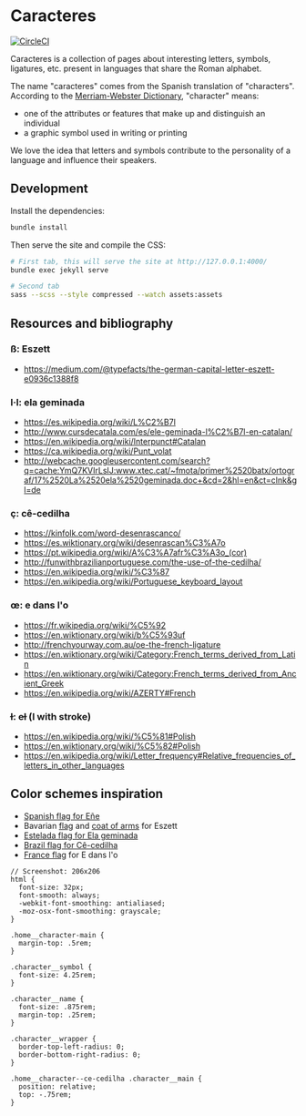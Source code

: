 # Caracteres

[![CircleCI](https://circleci.com/gh/thewarpaint/caracteres/tree/master.svg?style=svg)](https://circleci.com/gh/thewarpaint/caracteres/tree/master)

Caracteres is a collection of pages about interesting letters, symbols, ligatures,
etc. present in languages that share the Roman alphabet.

The name "caracteres" comes from the Spanish translation of "characters".
According to the
[Merriam-Webster Dictionary](https://www.merriam-webster.com/dictionary/character), "character" means:

- one of the attributes or features that make up and distinguish an individual
- a graphic symbol used in writing or printing

We love the idea that letters and symbols contribute to the personality of a language
and influence their speakers.


## Development

Install the dependencies:

```sh
bundle install
```

Then serve the site and compile the CSS:

```sh
# First tab, this will serve the site at http://127.0.0.1:4000/
bundle exec jekyll serve

# Second tab
sass --scss --style compressed --watch assets:assets
```


## Resources and bibliography

### ß: Eszett

- https://medium.com/@typefacts/the-german-capital-letter-eszett-e0936c1388f8


### l·l: ela geminada

- https://es.wikipedia.org/wiki/L%C2%B7l
- http://www.cursdecatala.com/es/ele-geminada-l%C2%B7l-en-catalan/
- https://en.wikipedia.org/wiki/Interpunct#Catalan
- https://ca.wikipedia.org/wiki/Punt_volat
- http://webcache.googleusercontent.com/search?q=cache:YmQ7KVIrLsIJ:www.xtec.cat/~fmota/primer%2520batx/ortograf/17%2520La%2520ela%2520geminada.doc+&cd=2&hl=en&ct=clnk&gl=de


### ç: cê-cedilha

- https://kinfolk.com/word-desenrascanco/
- https://es.wiktionary.org/wiki/desenrascan%C3%A7o
- https://pt.wikipedia.org/wiki/A%C3%A7afr%C3%A3o_(cor)
- http://funwithbrazilianportuguese.com/the-use-of-the-cedilha/
- https://en.wikipedia.org/wiki/%C3%87
- https://en.wikipedia.org/wiki/Portuguese_keyboard_layout


### œ: e dans l'o

- https://fr.wikipedia.org/wiki/%C5%92
- https://en.wiktionary.org/wiki/b%C5%93uf
- http://frenchyourway.com.au/oe-the-french-ligature
- https://en.wiktionary.org/wiki/Category:French_terms_derived_from_Latin
- https://en.wiktionary.org/wiki/Category:French_terms_derived_from_Ancient_Greek
- https://en.wikipedia.org/wiki/AZERTY#French


### ɫ: eɫ (l with stroke)

- https://en.wikipedia.org/wiki/%C5%81#Polish
- https://en.wiktionary.org/wiki/%C5%82#Polish
- https://en.wikipedia.org/wiki/Letter_frequency#Relative_frequencies_of_letters_in_other_languages


## Color schemes inspiration

- [Spanish flag for Eñe](https://en.wikipedia.org/wiki/Flag_of_Spain)
- Bavarian [flag](https://en.wikipedia.org/wiki/Flag_of_Bavaria) and
    [coat of arms](https://en.wikipedia.org/wiki/Coat_of_arms_of_Bavaria) for Eszett
- [Estelada flag for Ela geminada](https://es.wikipedia.org/wiki/Estelada)
- [Brazil flag for Cê-cedilha](https://en.wikipedia.org/wiki/Flag_of_Brazil)
- [France flag](https://en.wikipedia.org/wiki/Flag_of_France) for E dans l'o

```
// Screenshot: 206x206
html {
  font-size: 32px;
  font-smooth: always;
  -webkit-font-smoothing: antialiased;
  -moz-osx-font-smoothing: grayscale;
}

.home__character-main {
  margin-top: .5rem;
}

.character__symbol {
  font-size: 4.25rem;
}

.character__name {
  font-size: .875rem;
  margin-top: .25rem;
}

.character__wrapper {
  border-top-left-radius: 0;
  border-bottom-right-radius: 0;
}

.home__character--ce-cedilha .character__main {
  position: relative;
  top: -.75rem;
}
```
